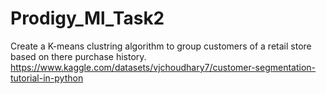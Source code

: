 # Prodigy_Ml_Task2
Create a K-means clustring algorithm to group customers of a retail store based on there purchase history.
https://www.kaggle.com/datasets/vjchoudhary7/customer-segmentation-tutorial-in-python
